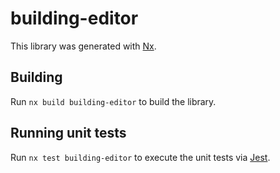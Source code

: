 # building-editor

This library was generated with [Nx](https://nx.dev).

## Building

Run `nx build building-editor` to build the library.

## Running unit tests

Run `nx test building-editor` to execute the unit tests via [Jest](https://jestjs.io).
